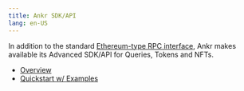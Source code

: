 ```yaml
---
title: Ankr SDK/API
lang: en-US
---
```


In addition to the standard [Ethereum-type RPC interface](../useful-tools/networks.md), Ankr makes available its Advanced SDK/API for Queries, Tokens and NFTs.

- [Overview](https://www.ankr.com/docs/advanced-api/overview/)
- [Quickstart w/ Examples](https://www.ankr.com/docs/advanced-api/quickstart/overview/)